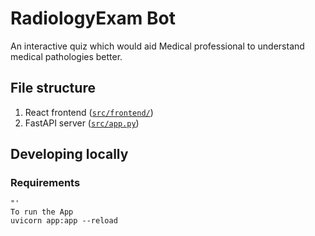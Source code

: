 # RadiologyExam Bot

An interactive quiz which would aid Medical professional to understand medical pathologies better.


## File structure

1. React frontend ([`src/frontend/`](./src/frontend/))
2. FastAPI server ([`src/app.py`](./src/app.py))




## Developing locally

### Requirements





```shell
"'
To run the App
uvicorn app:app --reload



